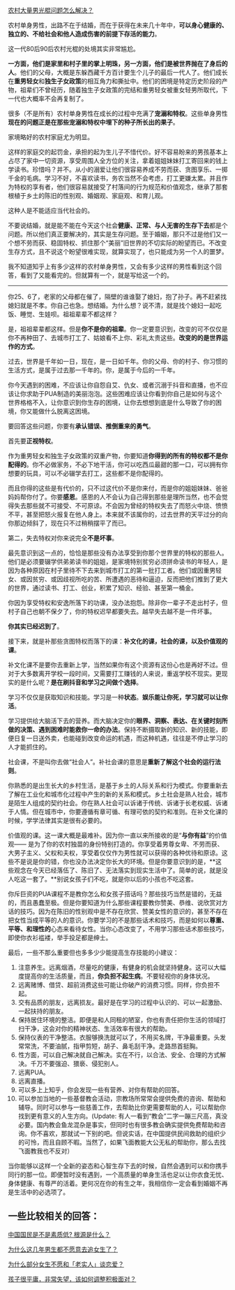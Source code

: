 [农村大量男光棍问题怎么解决？](https://www.zhihu.com/question/327908269/answer/930772547)




  

农村单身男性，出路不在于结婚，而在于获得在未来几十年中，**可以身心健康的、独立的、不给社会和他人造成伤害的前提下存活的能力**。

这一代80后90后农村光棍的处境其实非常尴尬。

**一方面，他们是家里和村子里的掌上明珠，另一方面，他们是被世界抛在了身后的人**。他们的父母，大概是东躲西藏千方百计要生个儿子的最后一代人了。他们成长在**重男轻女**和**独生子女政策**的相互角力和撕扯中。他们的困境是特定历史阶段的产物，祖辈们不曾经历，随着独生子女政策的完结和重男轻女被重女轻男所取代，下一代也大概率不会再复制了。

很多（不是所有）农村单身男性在成长的过程中充满了**宠溺和特权**。这些单身男性**现在的问题正是在那些宠溺和特权中埋下的种子所长出的果子**。

家境略好的农村家庭尤为明显。

这样的家庭交的起罚金，承担的起为生儿子不惜代价。好不容易盼来的男孩基本上占尽了家中一切资源，享受周围人全方位的关注，拿着姐姐妹妹打工寄回来的钱上学读书。珍惜吗？并不。从小的溺爱让他们很容易养成不劳而获、贪图享乐、一掷千金的毛病。学习不好，不喜欢读书，务农当然不会考虑，打工更嫌太累。并且作为特权的享有者，他们很容易就接受了村落间的行为规范和价值观念，继承了那套根植于乡土的陈旧的性别观、婚姻观、家庭观、和育儿观。

这种人是不能适应当代社会的。

不要说结婚，就是能不能在今天这个社会**健康、正常、与人无害的生存下去**都是个问题。所以他们真正要解决的，其实是生存问题。至于婚姻，那只不过是他们又一个想不劳而获、稳固特权、抓住那个“美丽”旧世界的不切实际的盼望而已。不改变生存方式，且不说这个盼望很难实现，就算实现了，也只能成为另一个人的噩梦。

我不知道知乎上有多少这样的农村单身男性，又会有多少这样的男性看到这个回答，看到了又能看完的。但就算有一个，就是写给这一个的。

---

你25、6了，老家的父母都在催了，隔壁的谁谁娶了媳妇，抱了孙子。再不赶紧找媳妇就是不孝。你自己也急。想结婚。为什么想？说不清，就是找个媳妇一起吃饭、睡觉、生娃呗。祖祖辈辈不都这样？

是，祖祖辈辈都这样。但是**你不是你的祖辈**。你一定要意识到，改变的可不仅仅是你不再种田了、去城市打工了、姑娘看不上你、彩礼太贵这些。**改变的的是世界运作的方式**。

过去，世界是千年如一日，现在，是一日如千年。你的父母、你的村子、你习惯的生活方式，是属于过去那一千年的。你，是属于今后的一千年。

你今天遇到的困难，不应该让你自怨自艾、仇女、或者沉溺于抖音和直播，也不应该让你求助于PUA制造的美丽泡泡。这些困难应该让你看到你自己是如何与这个世界格格不入，让你意识到你生存的困境，让你去想想到底是什么导致了你的困境，你又能做什么脱离这困境。

要回答这些问题，你要有**承认错误、推倒重来的勇气**。

首先要**正视特权**。

作为重男轻女和独生子女政策的双重产物，你要知道**你得到的所有的特权都不是你配得的**。你不必做家务，不必下地干活，你可以吃西瓜最甜的那一口，可以拥有你想要的玩具，可以不必辍学去打工，这些都不是你配得的。

而且你得的这些是有代价的，只不过这代价不是你来付，而是你的姐姐妹妹、爸爸妈妈帮你付了。你要**感恩**。感恩的人不会认为自己得到那些是理所当然，也不会觉得失去那些就不可接受、不可原谅。不会因为曾经的特权失去了而怒火中烧、愤愤不平，甚至把怒火报复在他人身上。本来就不该属你的，过去世界的天平过分的向你那边倾斜了，现在只不过稍稍摆平了而已。

第二，失去特权对你来说完全**不是坏事**。

最先意识到这一点的，恰恰是那些没有办法享受到你那个世界里的特权的那些人。他们是必须要辍学供弟弟读书的姐姐，是家境特别贫穷必须拼命读书的年轻人，是因为各种原因在村子里待不下去来到城市打工的第一批打工者。他们或因重男轻女、或因贫穷、或因歧视所吃的苦、所遭遇的恶待和逼迫，反而把他们推到了更大的世界，通过读书、打工、创业，积累了知识、经验、甚至第一桶金。

你因为享受特权和安逸所落下的功课，没办法抱怨。除非你一辈子不走出村子，但村子自己也朝不保夕了，你的特权迟早都要失去。越早失去越不是一件坏事。

**你其实已经迟到了**。

接下来，就是补那些贪图特权而落下的课：**补文化的课，社会的课，以及价值观的课**。

补文化课不是要你去重新上学，当然如果你有这个资源有这份心也是再好不过。但对于大多数离开学校一段时间，又需要打工赚钱的人来说，重返学校不现实。更现实的是什么呢？**是在刷抖音和学习之间做个选择**。

学习不仅仅是获取知识和技能。学习是一种**状态**。**娱乐能让你死，学习就可以让你活**。

学习提供给大脑活下去的营养。而大脑决定你的**眼界、洞察、表达、在关键时刻所做的决策、遇到困难时能救你一命的办法**。保持不断摄取新的知识、新的技能，即便日复一日送外卖，也能碰到改变命运的机遇，而这种机遇，往往是不停止学习的人才能抓住的。

社会课，不是叫你去做“社会人”。补社会课的意思是**重新了解这个社会的运行法则**。

你熟悉的是出生长大的乡村生活，是基于乡土的人际关系和行为模式。你要重新去了解在工业化和城市化过程中产生的新的关系和模式。乡土社会是熟人社会，城市是陌生人组成的契约社会。你在熟人社会可以诉诸于传统、诉诸于长老权威、诉诸于人情。但在城市中，你要遵循有章可循、有理可依的契约和准则。在补文化课的时候，学学法律其实是很有必要的。

价值观的课。这一课大概是最难补。因为你一直以来所接收的是“**与你有益**”的价值观—— 是为了你的农村独苗的身份特别打造的。你享受着男尊女卑、不劳而获、大男子主义、父权和夫权，享受着仅仅作为男性就可以获得的各种优待和原谅。这些不是说是你的错，你也没办法决定你长大的环境。但是你要意识到的是，**这些观念在今天已经落伍了、陈旧了、无法落实到现实生活中了。简单的说，就是没人吃这一套了。**别说女孩子们不吃，就是你以后的小孩也不吃这套。

你斥巨资的PUA课程不是教你怎么和女孩子搭话吗？那些技巧当然是错的，无益的，而且愚蠢至极。但是你要知道为什么那些课程要教你赞美、恭维、说欣赏对方话的技巧。因为在陈旧的性别观中是不存在欣赏、赞美女性的意识的，甚至不存在把女性当成平等的人的意识。你要学习的不是那些话术和技巧，而是如何以**尊重、平等、和理性的**心态来看待女性。当你心态改变了，不用学习那些话术那些技巧，即使你衣衫褴褛，举手投足都是绅士。

最后，一些不那么重要但也多多少少能提高生存技能的小建议：

1.  注意养生。远离烟酒，尽量吃的健康，有健身的机会就坚持健身。这可以大幅度提高你的生活质量，而且，**你负担不起生病**。不要轻视你的身体状况。
2.  远离赌博、借贷、超前消费这些可能让你破产的消费习惯。同样，你负担不起。
3.  交有品质的朋友，远离损友。最好是在学习的过程中认识的、可以一起激励、一起扶持的朋友。
4.  保持居住环境的整洁。即便是和人同租的陋室，你也有责任把你生活的领域打扫干净，这会对你的精神状态、生活效率有很大的帮助。
5.  保持仪表的干净整洁。衣服够换洗就可以了，不用买名牌，干净最重要。头发常常洗，不要油腻，指甲剪短，胡子、鼻毛刮干净。走路昂首挺胸。
6.  性方面，可以自己解决就自己解决。实在不行，以合法、安全、合理的方式解决。千万不要强迫、猥亵、侵犯别人。
7.  远离PUA。
8.  远离直播。
9.  可以多上上知乎，你会发现一些有营养、对你有帮助的回答。
10.  可以参加当地的一些基督教会活动，宗教场所常常会提供免费的咨询、帮助和辅导。同时可以参与一些慈善工作，去帮助比你更需要帮助的人，可以帮助你找到更有意义的人生方向。(Update: 有人一看到“教会”二字一蹦三尺高，真没必要。国内教会鱼龙混杂是事实，但同时也有很多教会确实提供免费帮助和咨询。你不喜欢，那就试一下别的吧。但说实话，在中国提供民间救助的组织少的可怜，而且自顾不暇。当然了，如果飞面教能大公无私的帮助你，那么去找飞面教我也不反对）

当你能够以这样一个全新的姿态和心智生存下去的时候，自然会遇到可以和你携手同行的那一位。即便暂时没有遇到，一个高质量的单身生活也足以让你衣食无忧、身体健康、有尊严的活着。更何况在你的有生之年，我相信你一定会看到婚姻不再是生活中的必选项了。

## 一些比较相关的回答：

[中国国民是不是素质低? 根源是什么？](https://www.zhihu.com/question/23729653/answer/976773489)

[为什么这几年男生都不愿意去追女生了？](https://www.zhihu.com/question/297336019/answer/621157605)

[为什么部分女生不愿和「老实人」谈恋爱？](https://www.zhihu.com/question/330908468/answer/740231702)

[孩子很平庸，非常失望，该如何调整积极面对？](https://www.zhihu.com/question/341127721/answer/826140959)